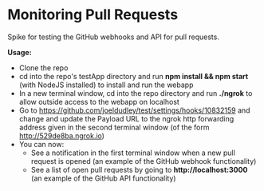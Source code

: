 # Monitoring Pull Requests

Spike for testing the GitHub webhooks and API for pull requests.

**Usage:**
  * Clone the repo
  * cd into the repo's testApp directory and run **npm install && npm start** (with NodeJS installed) to install and run the webapp
  * In a new terminal window, cd into the repo directory and run **./ngrok** to allow outside access to the webapp on localhost
  * Go to https://github.com/joeldudley/test/settings/hooks/10832159 and change and update the Payload URL to the ngrok http forwarding address given in the second terminal window (of the form http://529de8ba.ngrok.io)
  * You can now:
    * See a notification in the first terminal window when a new pull request is opened (an example of the GitHub webhook functionality)
    * See a list of open pull requests by going to **http://localhost:3000** (an example of the GitHub API functionality)
